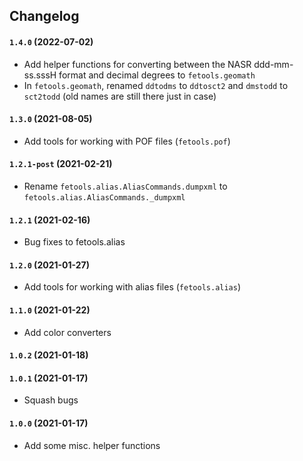 ## Changelog

#### `1.4.0` (2022-07-02)
- Add helper functions for converting between the NASR ddd-mm-ss.sssH format and decimal degrees to `fetools.geomath`
- In `fetools.geomath`, renamed `ddtodms` to `ddtosct2` and `dmstodd` to `sct2todd` (old names are still there just in case)

#### `1.3.0` (2021-08-05)
- Add tools for working with POF files (`fetools.pof`)

#### `1.2.1-post` (2021-02-21)
- Rename `fetools.alias.AliasCommands.dumpxml` to `fetools.alias.AliasCommands._dumpxml`

#### `1.2.1` (2021-02-16)
- Bug fixes to fetools.alias

#### `1.2.0` (2021-01-27)
- Add tools for working with alias files (`fetools.alias`)

#### `1.1.0` (2021-01-22)
- Add color converters

#### `1.0.2` (2021-01-18)
#### `1.0.1` (2021-01-17)
- Squash bugs

#### `1.0.0` (2021-01-17)
- Add some misc. helper functions

